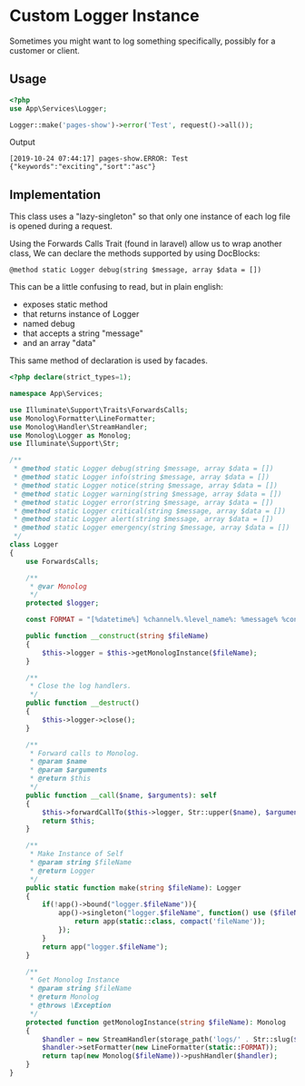 # Custom Logger Instance

Sometimes you might want to log something specifically, possibly for a customer or client.

## Usage
```php
<?php
use App\Services\Logger;

Logger::make('pages-show')->error('Test', request()->all());
```

Output

```
[2019-10-24 07:44:17] pages-show.ERROR: Test {"keywords":"exciting","sort":"asc"}
```

## Implementation

This class uses a "lazy-singleton" so that only one instance of each log file is opened during a request.

Using the Forwards Calls Trait (found in laravel) allow us to wrap another class, 
We can declare the methods supported by using DocBlocks:

```
@method static Logger debug(string $message, array $data = [])
```

This can be a little confusing to read, but in plain english: 
- exposes static method 
- that returns instance of Logger 
- named debug 
- that accepts a string "message"
- and an array "data"

This same method of declaration is used by facades.

```php
<?php declare(strict_types=1);

namespace App\Services;

use Illuminate\Support\Traits\ForwardsCalls;
use Monolog\Formatter\LineFormatter;
use Monolog\Handler\StreamHandler;
use Monolog\Logger as Monolog;
use Illuminate\Support\Str;

/**
 * @method static Logger debug(string $message, array $data = [])
 * @method static Logger info(string $message, array $data = [])
 * @method static Logger notice(string $message, array $data = [])
 * @method static Logger warning(string $message, array $data = [])
 * @method static Logger error(string $message, array $data = [])
 * @method static Logger critical(string $message, array $data = [])
 * @method static Logger alert(string $message, array $data = [])
 * @method static Logger emergency(string $message, array $data = [])
 */
class Logger
{
    use ForwardsCalls;

    /**
     * @var Monolog
     */
    protected $logger;

    const FORMAT = "[%datetime%] %channel%.%level_name%: %message% %context%\n";

    public function __construct(string $fileName)
    {
        $this->logger = $this->getMonologInstance($fileName);
    }

    /**
     * Close the log handlers.
     */
    public function __destruct()
    {
        $this->logger->close();
    }

    /**
     * Forward calls to Monolog.
     * @param $name
     * @param $arguments
     * @return $this
     */
    public function __call($name, $arguments): self
    {
        $this->forwardCallTo($this->logger, Str::upper($name), $arguments);
        return $this;
    }

    /**
     * Make Instance of Self
     * @param string $fileName
     * @return Logger
     */
    public static function make(string $fileName): Logger
    {
        if(!app()->bound("logger.$fileName")){
            app()->singleton("logger.$fileName", function() use ($fileName){
                return app(static::class, compact('fileName'));
            });
        }
        return app("logger.$fileName");
    }

    /**
     * Get Monolog Instance
     * @param string $fileName
     * @return Monolog
     * @throws \Exception
     */
    protected function getMonologInstance(string $fileName): Monolog
    {
        $handler = new StreamHandler(storage_path('logs/' . Str::slug($fileName) . '.log'));
        $handler->setFormatter(new LineFormatter(static::FORMAT));
        return tap(new Monolog($fileName))->pushHandler($handler);
    }
}
```